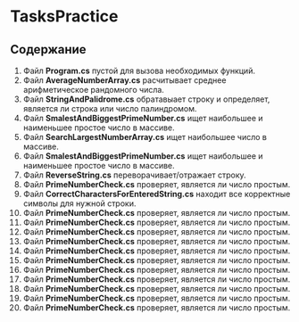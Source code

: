 # TasksPractice

## Содержание

1. Файл **Program.cs** пустой для вызова необходимых функций.
2. Файл **AverageNumberArray.cs** расчитывает среднее арифметическое рандомного числа.
3. Файл **StringAndPalidrome.cs** обратавыает строку и определяет, является ли строка или число палиндромом.
4. Файл **SmalestAndBiggestPrimeNumber.cs** ищет наибольшее и наименьшее простое число в массиве.
5. Файл **SearchLargestNumberArray.cs** ищет наибольшее число в массиве.
6. Файл **SmalestAndBiggestPrimeNumber.cs** ищет наибольшее и наименьшее простое число в массиве.
7. Файл **ReverseString.cs** переворачивает/отражает строку.
8. Файл **PrimeNumberCheck.cs** проверяет, является ли число простым.
9. Файл **CorrectCharactersForEnteredString.cs** находит все корректные символы для нужной строки.
10. Файл **PrimeNumberCheck.cs** проверяет, является ли число простым.
11. Файл **PrimeNumberCheck.cs** проверяет, является ли число простым.
12. Файл **PrimeNumberCheck.cs** проверяет, является ли число простым.
13. Файл **PrimeNumberCheck.cs** проверяет, является ли число простым.
14. Файл **PrimeNumberCheck.cs** проверяет, является ли число простым.
15. Файл **PrimeNumberCheck.cs** проверяет, является ли число простым.
16. Файл **PrimeNumberCheck.cs** проверяет, является ли число простым.
17. Файл **PrimeNumberCheck.cs** проверяет, является ли число простым.
18. Файл **PrimeNumberCheck.cs** проверяет, является ли число простым.
19. Файл **PrimeNumberCheck.cs** проверяет, является ли число простым.
20. Файл **PrimeNumberCheck.cs** проверяет, является ли число простым.
